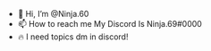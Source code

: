 - 👋 Hi, I’m @Ninja.60
- 📫 How to reach me My Discord Is Ninja.69#0000
- 🔥 I need topics dm in discord!

<!---

--->
